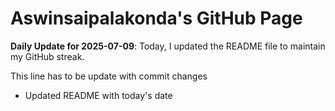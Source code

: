 # Aswinsaipalakonda's GitHub Page



**Daily Update for 2025-07-09**: Today, I updated the README file to maintain my GitHub streak.

This line has to be update with commit changes
 - Updated README with today's date
